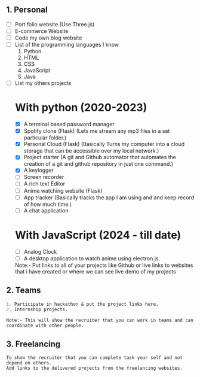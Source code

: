 ## 1. Personal

- [ ] Port folio website (Use Three.js)
- [ ] E-commerce Website
- [ ] Code my own blog website
- [ ] List of the programming languages I know 
	1. Python
	2. HTML
	3. CSS
	4. JavaScript
	5. Java
- [ ] List my others projects
	# With python (2020-2023)
	- [x] A terminal based password manager
	- [x] Spotify clone (Flask) (Lets me stream any mp3 files in a set particular folder.)
	- [x] Personal Cloud (Flask) (Basically Turns my computer into a cloud storage that can be accessible over my local network.)
	- [x] Project starter (A git and Github automator that automates the creation of a git and github repository in just one command.)
	- [x] A keylogger
	- [ ] Screen recorder
	- [ ] A rich text Editor
	- [ ] Anime watching website (Flask)
	- [ ] App tracker (Basically tracks the app I am using and and keep record of how much time.)
	- [ ] A chat application 
	
	# With JavaScript (2024 - till date)
	- [ ] Analog Clock
	- [ ] A desktop application to watch anime using electron.js.

	Note:- Put links to all of your projects like Github or live links to websites that i have created or where we can see live demo of my projects
## 2. Teams

```markdown
1. Participate in hackathon & put the project links here. 
2. Internship projects.
```

	Note:- This will show the recruiter that you can work in teams and can coordinate with other people.

## 3. Freelancing
	To show the recruiter that you can complete task your self and not depend on others.
	Add links to the delivered projects from the freelancing websites.

